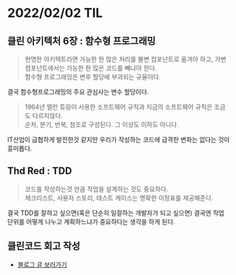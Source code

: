 # 2022/02/02 TIL

## 클린 아키텍처 6장 : 함수형 프로그래밍

> 현명한 아키텍트라면 가능한 한 많은 처리를 불변 컴포넌트로 옮겨야 하고, 가변 컴포넌트에서는 가능한 한 많은 코드를 빼냐야 한다.  
> 함수형 프로그래밍은 변후 할당에 부과되는 규율이다.

결국 함수형프로그래밍의 주요 관심사는 변수 할당이다.

> 1964년 앨런 튜링이 사용한 소프트웨어 규칙과 지금의 소프트웨어 규칙은 조금도 다르지않다.  
> 순차, 분기, 반복, 참조로 구성된다. 그 이상도 이하도 아니다.

IT산업이 급협하게 발전한것 같지만 우리가 작성하는 코드에 급격한 변화는 없다는 것이 흥미롭다.

## Thd Red : TDD

> 코드를 작성하는것 만큼 작업을 설계하는 것도 중요하다.  
> 체크리스트, 사용자 스토리, 테스트 케이스는 명확한 이정표를 제공해준다.

결국 TDD를 잘하고 싶으면(혹은 단순히 일잘하는 개발자가 되고 싶으면) 결국엔 작업 단위를 어떻게 나누고 계획하느냐가 중요하다는 생각을 하게 된다.

## 클린코드 회고 작성

- [블로그 글 보러가기](https://wenodev.tistory.com/73)
